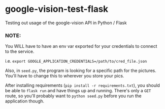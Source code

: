 # google-vision-test-flask

Testing out usage of the google-vision API in Python / Flask

### NOTE:

You WILL have to have an env var exported for your credentials to connect to the service.

i.e. `export GOOGLE_APPLICATION_CREDENTIALS=/path/to/cred_file.json`

Also, in `seed.py`, the program is looking for a specific path for the pictures.  You'll have to change this to wherever you store your pics.

After installing requirements (`pip install -r requirements.txt`), you should be able to `flask run` and have things up and running.  There's only a `GET` route, so you'll probably want to `python seed.py` before you run the application though.
